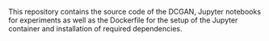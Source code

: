 This repository contains the source code of the DCGAN, Jupyter notebooks for experiments as well as the Dockerfile for the setup of the Jupyter container and installation of required dependencies.
